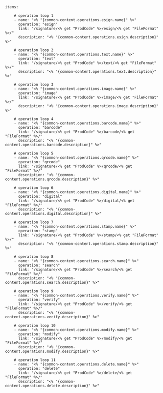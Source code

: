     items: 
          
        # operation loop 1
        - name: "<% "{common-content.operations.esign.name}" %>"
          operation: "esign"
          link: "/signature/<% get "ProdCode" %>/esign/<% get "FileFormat" %>/"
          description: "<% "{common-content.operations.esign.description}" %>"

        # operation loop 2
        - name: "<% "{common-content.operations.text.name}" %>"
          operation: "text"
          link: "/signature/<% get "ProdCode" %>/text/<% get "FileFormat" %>/"
          description: "<% "{common-content.operations.text.description}" %>"

        # operation loop 3
        - name: "<% "{common-content.operations.image.name}" %>"
          operation: "image"
          link: "/signature/<% get "ProdCode" %>/image/<% get "FileFormat" %>/"
          description: "<% "{common-content.operations.image.description}" %>"

        # operation loop 4
        - name: "<% "{common-content.operations.barcode.name}" %>"
          operation: "barcode"
          link: "/signature/<% get "ProdCode" %>/barcode/<% get "FileFormat" %>/"
          description: "<% "{common-content.operations.barcode.description}" %>"

        # operation loop 5
        - name: "<% "{common-content.operations.qrcode.name}" %>"
          operation: "qrcode"
          link: "/signature/<% get "ProdCode" %>/qrcode/<% get "FileFormat" %>/"
          description: "<% "{common-content.operations.qrcode.description}" %>"
          
        # operation loop 6
        - name: "<% "{common-content.operations.digital.name}" %>"
          operation: "digital"
          link: "/signature/<% get "ProdCode" %>/digital/<% get "FileFormat" %>/"
          description: "<% "{common-content.operations.digital.description}" %>"

        # operation loop 7
        - name: "<% "{common-content.operations.stamp.name}" %>"
          operation: "stamp"
          link: "/signature/<% get "ProdCode" %>/stamp/<% get "FileFormat" %>/"
          description: "<% "{common-content.operations.stamp.description}" %>"
          
        # operation loop 8
        - name: "<% "{common-content.operations.search.name}" %>"
          operation: "search"
          link: "/signature/<% get "ProdCode" %>/search/<% get "FileFormat" %>/"
          description: "<% "{common-content.operations.search.description}" %>"
          
        # operation loop 9
        - name: "<% "{common-content.operations.verify.name}" %>"
          operation: "verify"
          link: "/signature/<% get "ProdCode" %>/verify/<% get "FileFormat" %>/"
          description: "<% "{common-content.operations.verify.description}" %>"
          
        # operation loop 10
        - name: "<% "{common-content.operations.modify.name}" %>"
          operation: "modify"
          link: "/signature/<% get "ProdCode" %>/modify/<% get "FileFormat" %>/"
          description: "<% "{common-content.operations.modify.description}" %>"
          
        # operation loop 11
        - name: "<% "{common-content.operations.delete.name}" %>"
          operation: "delete"
          link: "/signature/<% get "ProdCode" %>/delete/<% get "FileFormat" %>/"
          description: "<% "{common-content.operations.delete.description}" %>"
          